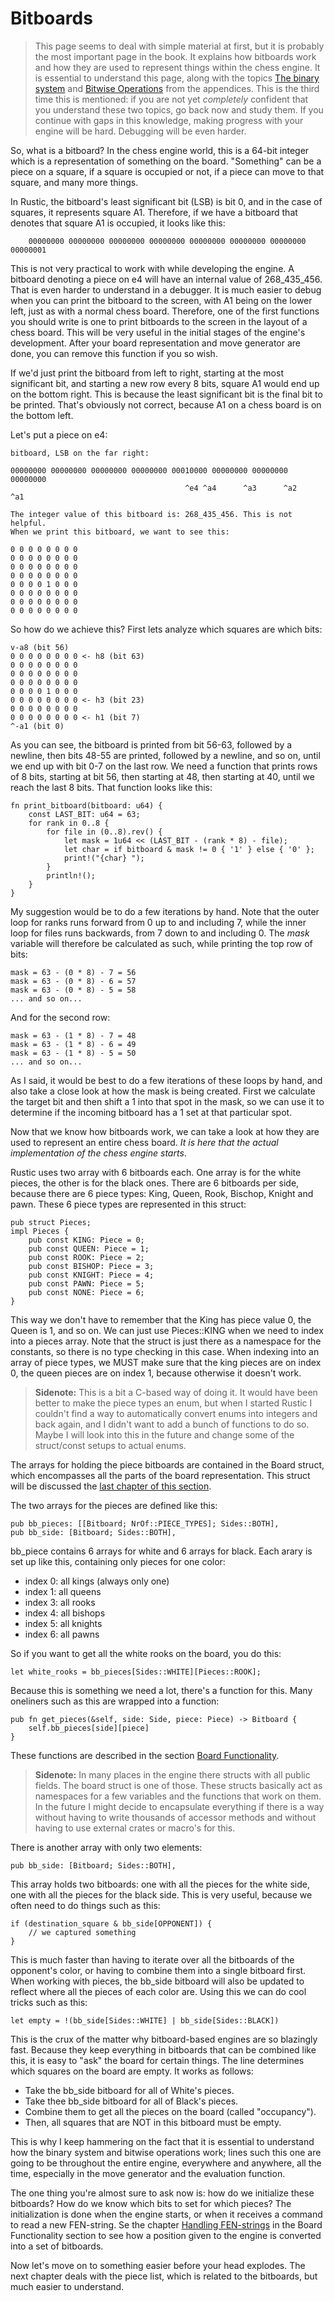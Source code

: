 # Bitboards

>This page seems to deal with simple material at first, but it is probably
>the most important page in the book. It explains how bitboards work and
>how they are used to represent things within the chess engine. It is
>essential to understand this page, along with the topics [The binary
>system](../appendix/binary_system.md) and [Bitwise
>Operations](../appendix/bitwise_operations.md) from the appendices. This
>is the third time this is mentioned: if you are not yet _completely_
>confident that you understand these two topics, go back now and study
>them. If you continue with gaps in this knowledge, making progress with
>your engine will be hard. Debugging will be even harder.

So, what is a bitboard? In the chess engine world, this is a 64-bit integer
which is a representation of something on the board. "Something" can be a
piece on a square, if a square is occupied or not, if a piece can move to
that square, and many more things.

In Rustic, the bitboard's least significant bit (LSB) is bit 0, and in the
case of squares, it represents square A1. Therefore, if we have a bitboard
that denotes that square A1 is occupied, it looks like this:

```
    00000000 00000000 00000000 00000000 00000000 00000000 00000000 00000001
```

This is not very practical to work with while developing the  engine. A
bitboard denoting a piece on e4 will have an internal value of 268_435_456.
That is even harder to understand in a debugger. It is much easier to debug
when you can print the bitboard to the screen, with A1 being on the lower
left, just as with a normal chess board. Therefore, one of the first
functions you should write is one to print bitboards to the screen in the
layout of a chess board. This will be very useful in the initial stages of
the engine's development. After your board representation and move
generator are done, you can remove this function if you so wish.

If we'd just print the bitboard from left to right, starting at the most
significant bit, and starting a new row every 8 bits, square A1 would end
up on the bottom right. This is because the least significant bit is the
final bit to be printed. That's obviously not correct, because A1 on a
chess board is on the bottom left.

Let's put a piece on e4:

```
bitboard, LSB on the far right:

00000000 00000000 00000000 00000000 00010000 00000000 00000000 00000000
                                       ^e4 ^a4      ^a3      ^a2      ^a1

The integer value of this bitboard is: 268_435_456. This is not helpful.
When we print this bitboard, we want to see this:

0 0 0 0 0 0 0 0
0 0 0 0 0 0 0 0
0 0 0 0 0 0 0 0
0 0 0 0 0 0 0 0
0 0 0 0 1 0 0 0
0 0 0 0 0 0 0 0
0 0 0 0 0 0 0 0 
0 0 0 0 0 0 0 0
```

So how do we achieve this? First lets analyze which squares are which bits:

```
v-a8 (bit 56)
0 0 0 0 0 0 0 0 <- h8 (bit 63)
0 0 0 0 0 0 0 0
0 0 0 0 0 0 0 0
0 0 0 0 0 0 0 0
0 0 0 0 1 0 0 0
0 0 0 0 0 0 0 0 <- h3 (bit 23)
0 0 0 0 0 0 0 0 
0 0 0 0 0 0 0 0 <- h1 (bit 7)
^-a1 (bit 0)
```

As you can see, the bitboard is printed from bit 56-63, followed by a
newline, then bits 48-55 are printed, followed by a newline, and so on,
until we end up with bit 0-7 on the last row. We need a function that
prints rows of 8 bits, starting at bit 56, then starting at 48, then
starting at 40, until we reach the last 8 bits. That function looks like
this:

```rust,ignore
fn print_bitboard(bitboard: u64) {
    const LAST_BIT: u64 = 63;
    for rank in 0..8 {
        for file in (0..8).rev() {
            let mask = 1u64 << (LAST_BIT - (rank * 8) - file);
            let char = if bitboard & mask != 0 { '1' } else { '0' };
            print!("{char} ");
        }
        println!();
    }
}
```

My suggestion would be to do a few iterations by hand. Note that the outer
loop for ranks runs forward from 0 up to and including 7, while the inner
loop for files runs backwards, from 7 down to and including 0. The _mask_
variable will therefore be calculated as such, while printing the top row
of bits:

```
mask = 63 - (0 * 8) - 7 = 56
mask = 63 - (0 * 8) - 6 = 57
mask = 63 - (0 * 8) - 5 = 58
... and so on...
```

And for the second row:

```
mask = 63 - (1 * 8) - 7 = 48
mask = 63 - (1 * 8) - 6 = 49
mask = 63 - (1 * 8) - 5 = 50
... and so on...
```

As I said, it would be best to do a few iterations of these loops by hand,
and also take a close look at how the mask is being created. First we
calculate the target bit and then shift a 1 into that spot in the mask, so
we can use it to determine if the incoming bitboard has a 1 set at that
particular spot.

Now that we know how bitboards work, we can take a look at how they are
used to represent an entire chess board. _It is here that the actual
implementation of the chess engine starts_.

Rustic uses two array with 6 bitboards each. One array is for the white
pieces, the other is for the black ones. There are 6 bitboards per side,
because there are 6 piece types: King, Queen, Rook, Bischop, Knight and
pawn. These 6 piece types are represented in this struct:

```rust,ignore
pub struct Pieces;
impl Pieces {
    pub const KING: Piece = 0;
    pub const QUEEN: Piece = 1;
    pub const ROOK: Piece = 2;
    pub const BISHOP: Piece = 3;
    pub const KNIGHT: Piece = 4;
    pub const PAWN: Piece = 5;
    pub const NONE: Piece = 6;
}
```

This way we don't have to remember that the King has piece value 0, the
Queen is 1, and so on. We can just use Pieces::KING when we need to index
into a pieces array. Note that the struct is just there as a namespace for
the constants, so there is no type checking in this case. When indexing
into an array of piece types, we MUST make sure that the king pieces are on
index 0, the queen pieces are on index 1, because otherwise it doesn't
work.

>**Sidenote:** This is a bit a C-based way of doing it. It would have been
>better to make the piece types an enum, but when I started Rustic I
>couldn't find a way to automatically convert enums into integers and back
>again, and I didn't want to add a bunch of functions to do so. Maybe I
>will look into this in the future and change some of the struct/const
>setups to actual enums.

The arrays for holding the piece bitboards are contained in the Board
struct, which encompasses all the parts of the board representation. This
struct will be discussed the [last chapter of this
section](./board_struct.md).

The two arrays for the pieces are defined like this:

```rust,ignore
pub bb_pieces: [[Bitboard; NrOf::PIECE_TYPES]; Sides::BOTH],
pub bb_side: [Bitboard; Sides::BOTH],
```

bb_piece contains 6 arrays for white and 6 arrays for black. Each arary is
set up like this, containing only pieces for one color:

- index 0: all kings (always only one)
- index 1: all queens
- index 3: all rooks
- index 4: all bishops
- index 5: all knights
- index 6: all pawns

So if you want to get all the white rooks on the board, you do this:

```rust,ignore
let white_rooks = bb_pieces[Sides::WHITE][Pieces::ROOK];
```

Because this is something we need a lot, there's a function for this. Many
oneliners such as this are wrapped into a function:

```rust,ignore
pub fn get_pieces(&self, side: Side, piece: Piece) -> Bitboard {
    self.bb_pieces[side][piece]
}
```

These functions are described in the section [Board
Functionality](../board_functionality/board_functionality.md).

>**Sidenote:** In many places in the engine there structs with all public
>fields. The board struct is one of those. These structs basically act as
>namespaces for a few variables and the functions that work on them. In the
>future I might decide to encapsulate everything if there is a way without
>having to write thousands of accessor methods and without having to use
>external crates or macro's for this.

There is another array with only two elements:

```rust,ignore
pub bb_side: [Bitboard; Sides::BOTH],
```

This array holds two bitboards: one with all the pieces for the white side,
one with all the pieces for the black side. This is very useful, because we
often need to do things such as this:

```rust,ignore
if (destination_square & bb_side[OPPONENT]) {
    // we captured something
}
```

This is much faster than having to iterate over all the bitboards of the
opponent's color, or having to combine them into a single bitboard first.
When working with pieces, the bb_side bitboard will also be updated to
reflect where all the pieces of each color are. Using this we can do cool
tricks such as this:

```rust,ignore
let empty = !(bb_side[Sides::WHITE] | bb_side[Sides::BLACK])
```

This is the crux of the matter why bitboard-based engines are so blazingly
fast. Because they keep everything in bitboards that can be combined like
this, it is easy to "ask" the board for certain things. The line determines
which squares on the board are empty. It works as follows:

- Take the bb_side bitboard for all of White's pieces.
- Take thee bb_side bitboard for all of Black's pieces.
- Combine them to get all the pieces on the board (called "occupancy").
- Then, all squares that are NOT in this bitboard must be empty.

This is why I keep hammering on the fact that it is essential to understand
how the binary system and bitwise operations work; lines such this one are
going to be throughout the entire engine, everywhere and anywhere, all the
time, especially in the move generator and the evaluation function.

The one thing you're almost sure to ask now is: how do we initialize these
bitboards? How do we know which bits to set for which pieces? The
initialization is done when the engine starts, or when it receives a
command to read a new FEN-string. Se the chapter [Handling
FEN-strings](../board_functionality/handling_fen_strings.md) in the Board
Functionality section to see how a position given to the engine is
converted into a set of bitboards.

Now let's move on to something easier before your head explodes. The next
chapter deals with the piece list, which is related to the bitboards, but
much easier to understand.

